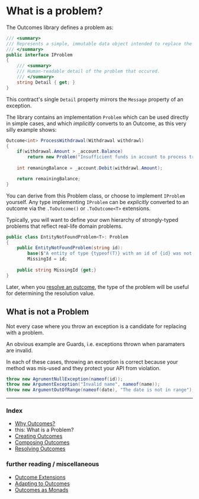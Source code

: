 # What is a problem?

The Outcomes library defines a problem as:

```csharp
/// <summary>
/// Represents a simple, immutable data object intended to replace the practice of throwing exceptions in your code when a business rule fails.
/// </summary>
public interface IProblem
{
    /// <summary>
    /// Human-readable detail of the problem that occured.
    /// </summary>
    string Detail { get; }
}
```

This contract's single `Detail` property mirrors the `Message` property of an exception.

The library contains an implementation `Problem` which can be used directly in simple cases, and which *implicitly* converts to an Outcome, as this very silly example shows:

```csharp
Outcome<int> ProcessWithdrawal(Withdrawal withdrawl)
{
    if(withdrawal.Amount > _account.Balance)
        return new Problem("Insufficient funds in account to process transaction");
    
    int remaningBalance = _account.Debit(withdrawl.Amount);

    return remainingBalance;
}
```

You can derive from this Problem class, or choose to implement `IProblem` yourself. Any type implementing `IProblem` can be *explicitly* converted to an outcome via the `.ToOutcome()` or `.ToOutcome<T>` extensions.

Typically, you will want to define your own hierarchy of strongly-typed problems that reflect real-life domain problems. 

```csharp
public class EntityNotFoundProblem<T>: Problem
{
    public EntityNotFoundProblem(string id): 
        base($"A entity of type {typeof(T)} with an id of {id} was not found.") =>
        MissingId = id;
    
    public string MissingId {get;}
} 
```
Later, when you [resolve an outcome](resolving-outcomes.md), the type of the problem will be useful for determining the resolution value. 

## What is not a Problem
Not every case where you throw an exception is a candidate for replacing with a problem. 

An obvious example are Guards, i.e. exceptions thrown when paramaters are invalid.

In each of these cases, throwing an exception is correct because your method was mis-used and they protect your API from violation.

```csharp
throw new AgrumentNullException(nameof(id));
throw new ArgumentException("Invalid name", nameof(name));
throw new ArgumentOutOfRange(nameof(date), "The date is not in range");
```

---
### Index
- [Why Outcomes?](why-outcomes.md)
- this: What is a Problem?
- [Creating Outcomes](creating-outcomes.md)
- [Composing Outcomes](composing-outcomes.md)
- [Resolving Outcomes](resolving-outcomes.md)

### further reading / miscellaneous
- [Outcome Extensions](outcome-extensions.md)
- [Adapting to Outcomes](outcome-adaptation.md)
- [Outcomes as Monads](outcomes-as-monads.md)
